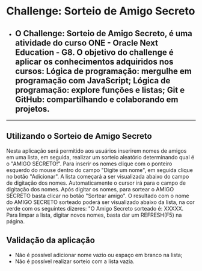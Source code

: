 # Challenge: Sorteio de Amigo Secreto

- ## O Challenge: Sorteio de Amigo Secreto, é uma atividade do curso ONE - Oracle Next Education - G8. O objetivo do challenge é aplicar os conhecimentos adquiridos nos cursos: Lógica de programação: mergulhe em programação com JavaScript; Lógica de programação: explore funções e listas; Git e GitHub: compartilhando e colaborando em projetos.
___

## Utilizando o Sorteio de Amigo Secreto
Nesta aplicação será permitido aos usuários inserirem nomes de amigos em uma lista, em seguida, realizar um sorteio aleatório determinando qual é o "AMIGO SECRETO!".
Para inserir os nomes clique com o ponteiro esquerdo do mouse dentro do campo "Digite um nome", em seguida clique no botão "Adicionar". A lista começará a ser visualizada abaixo do campo de digitação dos nomes. Automaticamente o cursor irá para o campo de digitação dos nomes. Após digitar os nomes, para sortear o AMIGO SECRETO basta clicar no botão "Sortear amigo". O resultado com o nome do AMIGO SECRETO sorteado poderá ser visualizado abaixo da lista, na cor verde com os seguintes dizeres: "O Amigo Secreto sorteado é: XXXXX. Para limpar a lista, digitar novos nomes, basta dar um REFRESH(F5) na página.
## Validação da aplicação
- Não é possível adicionar nome vazio ou espaço em branco na lista;
- Não é possível realizar sorteio com a lista vazia.